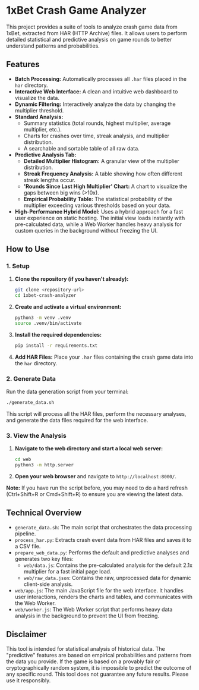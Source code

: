 # 1xBet Crash Game Analyzer

This project provides a suite of tools to analyze crash game data from 1xBet, extracted from HAR (HTTP Archive) files. It allows users to perform detailed statistical and predictive analysis on game rounds to better understand patterns and probabilities.

## Features

- **Batch Processing:** Automatically processes all `.har` files placed in the `har` directory.
- **Interactive Web Interface:** A clean and intuitive web dashboard to visualize the data.
- **Dynamic Filtering:** Interactively analyze the data by changing the multiplier threshold.
- **Standard Analysis:**
    - Summary statistics (total rounds, highest multiplier, average multiplier, etc.).
    - Charts for crashes over time, streak analysis, and multiplier distribution.
    - A searchable and sortable table of all raw data.
- **Predictive Analysis Tab:**
    - **Detailed Multiplier Histogram:** A granular view of the multiplier distribution.
    - **Streak Frequency Analysis:** A table showing how often different streak lengths occur.
    - **'Rounds Since Last High Multiplier' Chart:** A chart to visualize the gaps between big wins (>10x).
    - **Empirical Probability Table:** The statistical probability of the multiplier exceeding various thresholds based on your data.
- **High-Performance Hybrid Model:** Uses a hybrid approach for a fast user experience on static hosting. The initial view loads instantly with pre-calculated data, while a Web Worker handles heavy analysis for custom queries in the background without freezing the UI.

## How to Use

### 1. Setup

1.  **Clone the repository (if you haven't already):**
    ```bash
    git clone <repository-url>
    cd 1xbet-crash-analyzer
    ```

2.  **Create and activate a virtual environment:**
    ```bash
    python3 -m venv .venv
    source .venv/bin/activate
    ```

3.  **Install the required dependencies:**
    ```bash
    pip install -r requirements.txt
    ```

4.  **Add HAR Files:** Place your `.har` files containing the crash game data into the `har` directory.

### 2. Generate Data

Run the data generation script from your terminal:

```bash
./generate_data.sh
```

This script will process all the HAR files, perform the necessary analyses, and generate the data files required for the web interface.

### 3. View the Analysis

1.  **Navigate to the web directory and start a local web server:**
    ```bash
    cd web
    python3 -m http.server
    ```

2.  **Open your web browser** and navigate to `http://localhost:8000/`.

**Note:** If you have run the script before, you may need to do a hard refresh (Ctrl+Shift+R or Cmd+Shift+R) to ensure you are viewing the latest data.

## Technical Overview

- `generate_data.sh`: The main script that orchestrates the data processing pipeline.
- `process_har.py`: Extracts crash event data from HAR files and saves it to a CSV file.
- `prepare_web_data.py`: Performs the default and predictive analyses and generates two key files:
    - `web/data.js`: Contains the pre-calculated analysis for the default 2.1x multiplier for a fast initial page load.
    - `web/raw_data.json`: Contains the raw, unprocessed data for dynamic client-side analysis.
- `web/app.js`: The main JavaScript file for the web interface. It handles user interactions, renders the charts and tables, and communicates with the Web Worker.
- `web/worker.js`: The Web Worker script that performs heavy data analysis in the background to prevent the UI from freezing.

## Disclaimer

This tool is intended for statistical analysis of historical data. The "predictive" features are based on empirical probabilities and patterns from the data you provide. If the game is based on a provably fair or cryptographically random system, it is impossible to predict the outcome of any specific round. This tool does not guarantee any future results. Please use it responsibly.